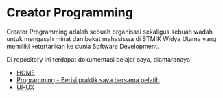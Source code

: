 # Creator Programming

Creator Programming adalah sebuah organisasi sekaligus sebuah wadah untuk mengasah minat dan bakat mahasiswa di STMIK Widya Utama yang memiliki ketertarikan ke dunia Software Development.

Di repository ini terdapat dokumentasi belajar saya, diantaranaya:
- [HOME](https://github.com/asepdwisaputra/Creator/blob/main/README.md)
- [Programming - Berisi praktik saya bersama pelatih](./00_Programming/)
- [UI-UX](./00_UI-UX/Tugas/)